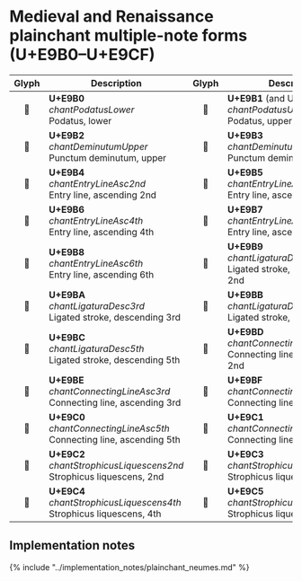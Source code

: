 Medieval and Renaissance plainchant multiple-note forms (U+E9B0–U+E9CF)
=======================================================================

| **Glyph** | **Description** | **Glyph** | **Description**
| :-------: | --------------- | :-------: | ---------------
|<span class="bravura_large">&#xe9b0;</span> | **U+E9B0**<br/>*chantPodatusLower*<br/>Podatus, lower | <span class="bravura_large">&#xe9b1;</span> | **U+E9B1** (and U+1D1D4)<br/>*chantPodatusUpper*<br/>Podatus, upper
|<span class="bravura_large">&#xe9b2;</span> | **U+E9B2**<br/>*chantDeminutumUpper*<br/>Punctum deminutum, upper | <span class="bravura_large">&#xe9b3;</span> | **U+E9B3**<br/>*chantDeminutumLower*<br/>Punctum deminutum, lower
|<span class="bravura_large">&#xe9b4;</span> | **U+E9B4**<br/>*chantEntryLineAsc2nd*<br/>Entry line, ascending 2nd | <span class="bravura_large">&#xe9b5;</span> | **U+E9B5**<br/>*chantEntryLineAsc3rd*<br/>Entry line, ascending 3rd
|<span class="bravura_large">&#xe9b6;</span> | **U+E9B6**<br/>*chantEntryLineAsc4th*<br/>Entry line, ascending 4th | <span class="bravura_large">&#xe9b7;</span> | **U+E9B7**<br/>*chantEntryLineAsc5th*<br/>Entry line, ascending 5th
|<span class="bravura_large">&#xe9b8;</span> | **U+E9B8**<br/>*chantEntryLineAsc6th*<br/>Entry line, ascending 6th | <span class="bravura_large">&#xe9b9;</span> | **U+E9B9**<br/>*chantLigaturaDesc2nd*<br/>Ligated stroke, descending 2nd
|<span class="bravura_large">&#xe9ba;</span> | **U+E9BA**<br/>*chantLigaturaDesc3rd*<br/>Ligated stroke, descending 3rd | <span class="bravura_large">&#xe9bb;</span> | **U+E9BB**<br/>*chantLigaturaDesc4th*<br/>Ligated stroke, descending 4th
|<span class="bravura_large">&#xe9bc;</span> | **U+E9BC**<br/>*chantLigaturaDesc5th*<br/>Ligated stroke, descending 5th | <span class="bravura_large">&#xe9bd;</span> | **U+E9BD**<br/>*chantConnectingLineAsc2nd*<br/>Connecting line, ascending 2nd
|<span class="bravura_large">&#xe9be;</span> | **U+E9BE**<br/>*chantConnectingLineAsc3rd*<br/>Connecting line, ascending 3rd | <span class="bravura_large">&#xe9bf;</span> | **U+E9BF**<br/>*chantConnectingLineAsc4th*<br/>Connecting line, ascending 4th
|<span class="bravura_large">&#xe9c0;</span> | **U+E9C0**<br/>*chantConnectingLineAsc5th*<br/>Connecting line, ascending 5th | <span class="bravura_large">&#xe9c1;</span> | **U+E9C1**<br/>*chantConnectingLineAsc6th*<br/>Connecting line, ascending 6th
|<span class="bravura_large">&#xe9c2;</span> | **U+E9C2**<br/>*chantStrophicusLiquescens2nd*<br/>Strophicus liquescens, 2nd | <span class="bravura_large">&#xe9c3;</span> | **U+E9C3**<br/>*chantStrophicusLiquescens3rd*<br/>Strophicus liquescens, 3rd
|<span class="bravura_large">&#xe9c4;</span> | **U+E9C4**<br/>*chantStrophicusLiquescens4th*<br/>Strophicus liquescens, 4th | <span class="bravura_large">&#xe9c5;</span> | **U+E9C5**<br/>*chantStrophicusLiquescens5th*<br/>Strophicus liquescens, 5th

Implementation notes
---------------------

{% include "../implementation_notes/plainchant_neumes.md" %}